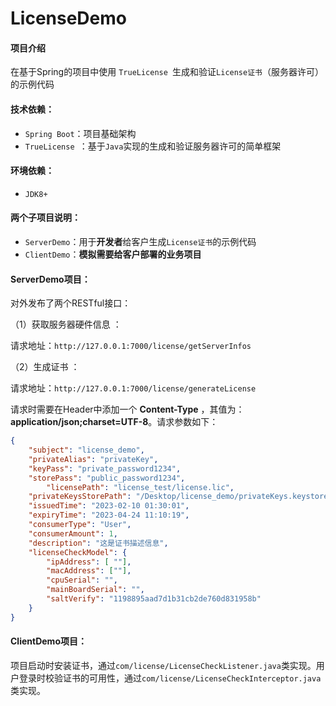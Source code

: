 # LicenseDemo

#### 项目介绍
在基于Spring的项目中使用 `TrueLicense `生成和验证`License证书`（服务器许可）的示例代码

#### 技术依赖：
* `Spring Boot`：项目基础架构
* `TrueLicense `：基于`Java`实现的生成和验证服务器许可的简单框架

#### 环境依赖：
* `JDK8+`

#### 两个子项目说明： ####

- `ServerDemo`：用于**开发者**给客户生成`License证书`的示例代码
- `ClientDemo`：**模拟需要给客户部署的业务项目**

#### ServerDemo项目： ####

对外发布了两个RESTful接口：

（1）获取服务器硬件信息 ：

请求地址：`http://127.0.0.1:7000/license/getServerInfos`

（2）生成证书 ：

请求地址：`http://127.0.0.1:7000/license/generateLicense`

请求时需要在Header中添加一个 **Content-Type** ，其值为：**application/json;charset=UTF-8**。请求参数如下： 

```json
{
	"subject": "license_demo",
	"privateAlias": "privateKey",
	"keyPass": "private_password1234",
	"storePass": "public_password1234",
    	"licensePath": "license_test/license.lic",
	"privateKeysStorePath": "/Desktop/license_demo/privateKeys.keystore",
	"issuedTime": "2023-02-10 01:30:01",
	"expiryTime": "2023-04-24 11:10:19",
	"consumerType": "User",
	"consumerAmount": 1,
	"description": "这是证书描述信息",
	"licenseCheckModel": {
		"ipAddress": [ ""],
		"macAddress": [""],
		"cpuSerial": "",
		"mainBoardSerial": "",
		"saltVerify": "1198895aad7d1b31cb2de760d831958b"
	}
}
```

#### ClientDemo项目： ####

项目启动时安装证书，通过`com/license/LicenseCheckListener.java`类实现。用户登录时校验证书的可用性，通过`com/license/LicenseCheckInterceptor.java`类实现。

